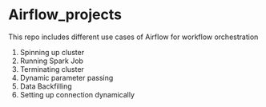 # Airflow_projects
This repo includes different use cases of Airflow for workflow orchestration
1. Spinning up cluster
2. Running Spark Job
3. Terminating cluster
4. Dynamic parameter passing
5. Data Backfilling
6. Setting up connection dynamically
